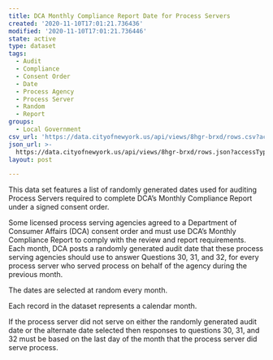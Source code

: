 ```yaml
---
title: DCA Monthly Compliance Report Date for Process Servers
created: '2020-11-10T17:01:21.736436'
modified: '2020-11-10T17:01:21.736446'
state: active
type: dataset
tags:
  - Audit
  - Compliance
  - Consent Order
  - Date
  - Process Agency
  - Process Server
  - Random
  - Report
groups:
  - Local Government
csv_url: 'https://data.cityofnewyork.us/api/views/8hgr-brxd/rows.csv?accessType=DOWNLOAD'
json_url: >-
  https://data.cityofnewyork.us/api/views/8hgr-brxd/rows.json?accessType=DOWNLOAD
layout: post

---
```

This data set features a list of randomly generated dates used for auditing Process Servers required to complete DCA’s Monthly Compliance Report under a signed consent order. 

Some licensed process serving agencies agreed to a Department of Consumer Affairs (DCA) consent order and must use DCA’s Monthly Compliance Report to comply with the review and report requirements. Each month, DCA posts a randomly generated audit date that these process serving agencies should use to answer Questions 30, 31, and 32, for every process server who served process on behalf of the agency during the previous month.

The dates are selected at random every month.

Each record in the dataset represents a calendar month.

If the process server did not serve on either the randomly generated audit date or the alternate date selected then responses to questions 30, 31, and 32 must be based on the last day of the month that the process server did serve process.
